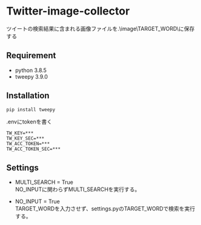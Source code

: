 # Twitter-image-collector

ツイートの検索結果に含まれる画像ファイルを.\image\TARGET_WORD\に保存する

## Requirement
- python 3.8.5
- tweepy 3.9.0


## Installation
```bash
pip install tweepy
```

.envにtokenを書く
```
TW_KEY=***
TW_KEY_SEC=***
TW_ACC_TOKEN=***
TW_ACC_TOKEN_SEC=***
```

## Settings
- MULTI_SEARCH = True  
NO_INPUTに関わらずMULTI_SEARCHを実行する。

- NO_INPUT = True  
TARGET_WORDを入力させず、settings.pyのTARGET_WORDで検索を実行する。
